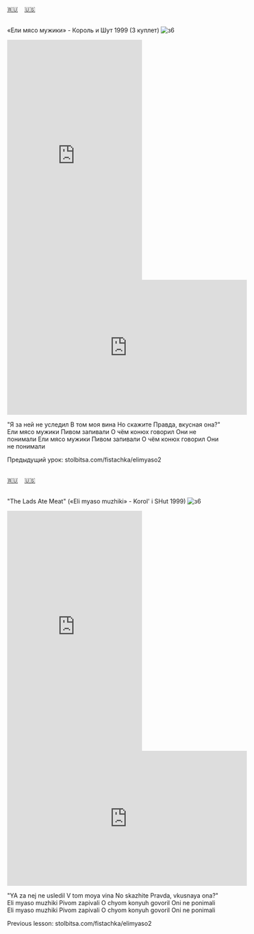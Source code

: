 <span id="ru"><a href='#ru'>🇷🇺</a> &nbsp;&nbsp;&nbsp;<a href='#en'>🇺🇸</a> &nbsp;&nbsp;&nbsp;</span><br><br>

«Ели мясо мужики» - Король и Шут 1999 (3 куплет)
![з6](https://github.com/user-attachments/assets/60d86524-8b9a-45f0-ab6b-5cea93b69c33)


<iframe width="315" height="560" src="https://www.youtube.com/embed/ZkoRYlEuhTk" frameborder="0" allow="accelerometer; autoplay; clipboard-write; encrypted-media; gyroscope; picture-in-picture; web-share"allowfullscreen></iframe>
<iframe width="560" height="315" src="https://www.youtube.com/embed/xfHVBOyRjfY" frameborder="0" allow="accelerometer; autoplay; clipboard-write; encrypted-media; gyroscope; picture-in-picture; web-share"allowfullscreen></iframe>

"Я за ней не уследил
В том моя вина
Но скажите
Правда, вкусная она?"
Ели мясо мужики
Пивом запивали
О чём конюх говорил
Они не понимали
Ели мясо мужики
Пивом запивали
О чём конюх говорил
Они не понимали

Предыдущий урок: stolbitsa.com/fistachka/elimyaso2<br><br>

<span id="en"><a href='#ru'>🇷🇺</a> &nbsp;&nbsp;&nbsp;<a href='#en'>🇺🇸</a> &nbsp;&nbsp;&nbsp;</span><br><br>

"The Lads Ate Meat" («Eli myaso muzhiki» - Korol' i SHut 1999)
![з6](https://github.com/user-attachments/assets/60d86524-8b9a-45f0-ab6b-5cea93b69c33)

<iframe width="315" height="560" src="https://www.youtube.com/embed/SytorQDtZQo" frameborder="0" allow="accelerometer; autoplay; clipboard-write; encrypted-media; gyroscope; picture-in-picture; web-share"allowfullscreen></iframe>
<iframe width="560" height="315" src="https://www.youtube.com/embed/NH4jqRdZm3k" frameborder="0" allow="accelerometer; autoplay; clipboard-write; encrypted-media; gyroscope; picture-in-picture; web-share"allowfullscreen></iframe>

"YA za nej ne usledil
V tom moya vina
No skazhite
Pravda, vkusnaya ona?"
Eli myaso muzhiki
Pivom zapivali
O chyom konyuh govoril
Oni ne ponimali
Eli myaso muzhiki
Pivom zapivali
O chyom konyuh govoril
Oni ne ponimali

Previous lesson: stolbitsa.com/fistachka/elimyaso2<br><br>

